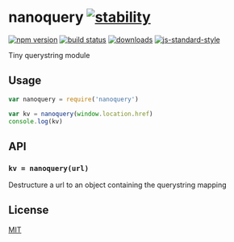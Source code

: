 # nanoquery [![stability][0]][1]
[![npm version][2]][3] [![build status][4]][5]
[![downloads][8]][9] [![js-standard-style][10]][11]

Tiny querystring module

## Usage
```js
var nanoquery = require('nanoquery')

var kv = nanoquery(window.location.href)
console.log(kv)
```

## API
### `kv = nanoquery(url)`
Destructure a url to an object containing the querystring mapping

## License
[MIT](https://tldrlegal.com/license/mit-license)

[0]: https://img.shields.io/badge/stability-experimental-orange.svg?style=flat-square
[1]: https://nodejs.org/api/documentation.html#documentation_stability_index
[2]: https://img.shields.io/npm/v/nanoquery.svg?style=flat-square
[3]: https://npmjs.org/package/nanoquery
[4]: https://img.shields.io/travis/yoshuawuyts/nanoquery/master.svg?style=flat-square
[5]: https://travis-ci.org/yoshuawuyts/nanoquery
[6]: https://img.shields.io/codecov/c/github/yoshuawuyts/nanoquery/master.svg?style=flat-square
[7]: https://codecov.io/github/yoshuawuyts/nanoquery
[8]: http://img.shields.io/npm/dm/nanoquery.svg?style=flat-square
[9]: https://npmjs.org/package/nanoquery
[10]: https://img.shields.io/badge/code%20style-standard-brightgreen.svg?style=flat-square
[11]: https://github.com/feross/standard
